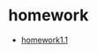 # homework

+ [homework1.1](https://cn-zz-bgp-2.sakurafrp.com:39995/pwl/hw/blob/master/hw1/hw1_1.ipynb)

